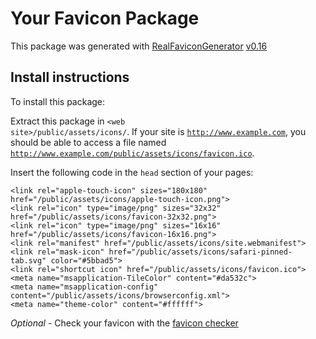 # Your Favicon Package

This package was generated with [RealFaviconGenerator](https://realfavicongenerator.net/) [v0.16](https://realfavicongenerator.net/change_log#v0.16)

## Install instructions

To install this package:

Extract this package in <code>&lt;web site&gt;/public/assets/icons/</code>. If your site is <code>http://www.example.com</code>, you should be able to access a file named <code>http://www.example.com/public/assets/icons/favicon.ico</code>.

Insert the following code in the `head` section of your pages:

    <link rel="apple-touch-icon" sizes="180x180" href="/public/assets/icons/apple-touch-icon.png">
    <link rel="icon" type="image/png" sizes="32x32" href="/public/assets/icons/favicon-32x32.png">
    <link rel="icon" type="image/png" sizes="16x16" href="/public/assets/icons/favicon-16x16.png">
    <link rel="manifest" href="/public/assets/icons/site.webmanifest">
    <link rel="mask-icon" href="/public/assets/icons/safari-pinned-tab.svg" color="#5bbad5">
    <link rel="shortcut icon" href="/public/assets/icons/favicon.ico">
    <meta name="msapplication-TileColor" content="#da532c">
    <meta name="msapplication-config" content="/public/assets/icons/browserconfig.xml">
    <meta name="theme-color" content="#ffffff">

*Optional* - Check your favicon with the [favicon checker](https://realfavicongenerator.net/favicon_checker)